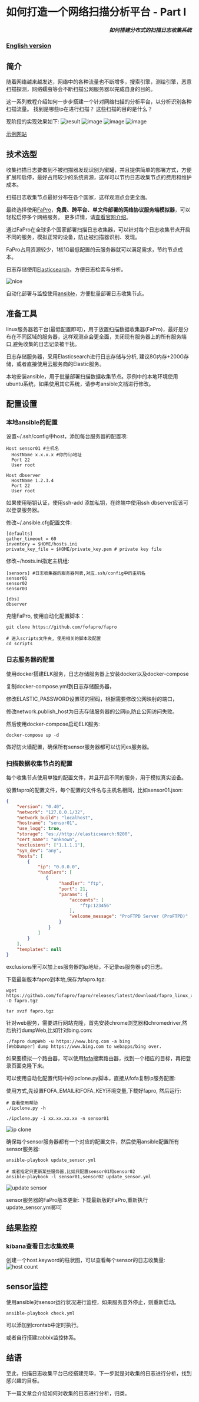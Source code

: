 
# 如何打造一个网络扫描分析平台 - Part I
<div style="text-align: right;">
<h5>如何搭建分布式的扫描日志收集系统</h5>
</div>

### [English version](howto_1.md)

## 简介

随着网络越来越发达，网络中的各种流量也不断增多，搜索引擎，测绘引擎，恶意扫描探测，网络蠕虫等会不断扫描公网服务器以完成自身的目的。

这一系列教程介绍如何一步步搭建一个针对网络扫描的分析平台，以分析识别各种扫描流量。
找到是哪些ip在进行扫描？ 这些扫描的目的是什么？
    
现阶段的实现效果如下:
![result](./result.jpg)
![image](./first_page.jpg)
![image](./search_3389.jpg)
![image](./ip_detail.jpg)

[示例网站](https://faweb.fofa.so/)

## 技术选型

收集扫描日志要做到不被扫描器发现识别为蜜罐，并且提供简单的部署方式，方便扩展和启停，最好占用较少的系统资源，这样可以节约日志收集节点的费用和维护成本。

扫描日志收集节点最好分布在各个国家，这样观测点会更全面。

最终选择使用[FaPro](https://github.com/fofapro/fapro/)，**免费、跨平台、单文件部署的网络协议服务端模拟器**，可以轻松启停多个网络服务。 更多详情，请[查看官网介绍](https://github.com/fofapro/fapro/blob/master/README-CN.md)。

通过FaPro在全球多个国家部署扫描日志收集器，可以针对每个日志收集节点开启不同的服务，模拟正常的设备，防止被扫描器识别、发现。

FaPro占用资源较少，1核1G最低配置的云服务器就可以满足需求，节约节点成本。

日志存储使用[Elasticsearch](https://www.elastic.co/guide/index.html)，方便日志检索与分析。

![nice](./nice.jpg)

自动化部署与监控使用[ansible](https://docs.ansible.com/)，方便批量部署日志收集节点。

## 准备工具

linux服务器若干台(最低配置即可)，用于放置扫描数据收集器(FaPro)，最好是分布在不同区域的服务器，这样观测点会更全面，关闭现有服务器上的所有服务端口,避免收集的日志记录被干扰。

日志存储服务器，采用Elasticsearch进行日志存储与分析, 建议8G内存+200G存储，或者直接使用云服务商的Elastic服务。

本地安装ansible，用于批量部署扫描数据收集节点。示例中的本地环境使用ubuntu系统，如果使用其它系统，请参考ansible文档进行修改。

## 配置设置

### 本地ansible的配置

设置~/.ssh/config中host，添加每台服务器的配置项:

```shell
Host sensor01 #主机名
  HostName x.x.x.x #你的ip地址
  Port 22
  User root

Host dbserver
  HostName 1.2.3.4
  Port 22
  User root
```

如果使用秘钥认证，使用ssh-add 添加私钥，在终端中使用ssh dbserver应该可以登录服务器。

修改\~/.ansible.cfg配置文件:

```shell
[defaults]
gather_timeout = 60
inventory = $HOME/hosts.ini
private_key_file = $HOME/private_key.pem # private key file
```

修改\~/hosts.ini指定主机组:

```shell
[sensors] #日志收集器的服务器列表,对应.ssh/config中的主机名
sensor01
sensor02
sensor03

[dbs]
dbserver
```

克隆FaPro, 使用自动化配置脚本：

```shell
git clone https://github.com/fofapro/fapro

# 进入scripts文件夹, 使用相关的脚本及配置
cd scripts
```

### 日志服务器的配置

使用docker搭建ELK服务，日志存储服务器上安装docker以及docker-compose

复制docker-compose.yml到日志存储服务器，

修改ELASTIC_PASSWORD设置项的密码，根据需要修改公网映射的端口，

修改network.publish_host为日志存储服务器的公网ip,防止公网访问失败。

然后使用docker-compose启动ELK服务:

```shell
docker-compose up -d
```

做好防火墙配置，确保所有sensor服务器都可以访问es服务器。

### 扫描数据收集节点的配置

每个收集节点使用单独的配置文件，并且开启不同的服务，用于模拟真实设备。

设置fapro的配置文件，每个配置的文件名与主机名相同，比如sensor01.json:

```json
{
    "version": "0.40",
    "network": "127.0.0.1/32",
    "network_build": "localhost",
    "hostname": "sensor01",
    "use_logq": true,
    "storage": "es://http://elasticsearch:9200",
    "cert_name": "unknown",
    "exclusions": ["1.1.1.1"],
    "syn_dev": "any",
    "hosts": [
        {
            "ip": "0.0.0.0",
            "handlers": [
               {
                    "handler": "ftp",
                    "port": 21,
                    "params": {
                        "accounts": [
                            "ftp:123456"
                        ],
                        "welcome_message": "ProFTPD Server (ProFTPD)"
                    }
                }
            ]
        }
    ],
    "templates": null
}
```

exclusions里可以加上es服务器的ip地址，不记录es服务器ip的日志。

下载最新版本fapro到本地,保存为fapro.tgz:

```shell
wget https://github.com/fofapro/fapro/releases/latest/download/fapro_linux_x86_64.tar.gz -O fapro.tgz

tar xvzf fapro.tgz
```

针对web服务，需要进行网站克隆，首先安装chrome浏览器和chromedriver,然后执行dumpWeb,比如针对bing.com:

```shell
./fapro dumpWeb -u https://www.bing.com -a bing
[WebDumper] dump https://www.bing.com to webapps/bing over.
```

如果要模拟一个路由器，可以使用[fofa](https://fofa.so/)搜索路由器，找到一个相应的目标，再把登录页面克隆下来。

可以使用自动化配置代码中的ipclone.py脚本，直接从fofa复制ip服务配置:

使用方式,先设置FOFA\_EMAIL和FOFA\_KEY环境变量,下载好fapro, 然后运行:

```shell
# 查看使用帮助
./ipclone.py -h

./ipclone.py -i xx.xx.xx.xx -n sensor01
```

![ip clone](./ipclone.jpg)

确保每个sensor服务器都有一个对应的配置文件，然后使用ansible配置所有sensor服务器:

```shell
ansible-playbook update_sensor.yml

# 或者指定只更新某些服务器,比如只配置sensor01和sensor02
ansible-playbook -l sensor01,sensor02 update_sensor.yml
```

![update sensor](./update_sensor.jpg)

sensor服务器的FaPro版本更新:
下载最新版的FaPro,重新执行update\_sensor.yml即可

## 结果监控

### kibana查看日志收集效果

创建一个host.keyword的柱状图，可以查看每个sensor的日志收集量:
![host count](./host_count.jpg)

## sensor监控

使用ansible对sensor运行状况进行监控，如果服务意外停止，则重新启动。

```shell
ansible-playbook check.yml
```

可以添加到crontab中定时执行。

或者自行搭建zabbix监控体系。

## 结语

至此，扫描日志收集平台已经搭建完毕，下一步就是对收集的日志进行分析，找到感兴趣的目标。

下一篇文章会介绍如何对收集的日志进行分析，归类。

